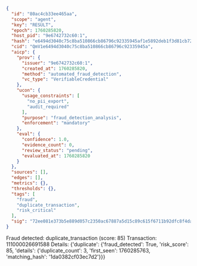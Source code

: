 ```json
{
  "id": "80ac4cb33ee465aa",
  "scope": "agent",
  "key": "RESULT",
  "epoch": 1760285820,
  "host_pid": "9e6742732c60:1",
  "hash": "e6494d3040c75c8ba510866cb86796c92335945af1e5892deb1f3d81cb7230cd",
  "cid": "QmV1e6494d3040c75c8ba510866cb86796c92335945a",
  "aicp": {
    "prov": {
      "issuer": "9e6742732c60:1",
      "created_at": 1760285820,
      "method": "automated_fraud_detection",
      "vc_type": "VerifiableCredential"
    },
    "ucon": {
      "usage_constraints": [
        "no_pii_export",
        "audit_required"
      ],
      "purpose": "fraud_detection_analysis",
      "enforcement": "mandatory"
    },
    "eval": {
      "confidence": 1.0,
      "evidence_count": 0,
      "review_status": "pending",
      "evaluated_at": 1760285820
    }
  },
  "sources": [],
  "edges": [],
  "metrics": {},
  "thresholds": {},
  "tags": [
    "fraud",
    "duplicate_transaction",
    "risk_critical"
  ],
  "sig": "72ee081e373b5e889d057c2350ac67887a5d15c89c615f6711b92dfc8f4dac7c"
}
```

Fraud detected: duplicate_transaction (score: 85)
Transaction: 111000026691588
Details: {'duplicate': {'fraud_detected': True, 'risk_score': 85, 'details': {'duplicate_count': 3, 'first_seen': 1760285763, 'matching_hash': '1da0382cf03ec7d2'}}}
